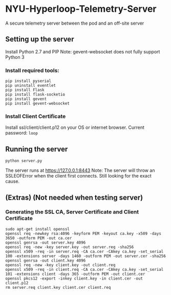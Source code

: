 # NYU-Hyperloop-Telemetry-Server
A secure telemetry server between the pod and an off-site server

## Setting up the server
Install Python 2.7 and PIP
Note: gevent-websocket does not fully support Python 3

### Install required tools:
```
pip install pyserial
pip uninstall eventlet
pip install Flask
pip install flask-socketio
pip install gevent
pip install gevent-websocket
```
### Install Client Certificate
Install ssl/client/client.p12 on your OS or internet browser.
Current password: `loop`

## Running the server
```
python server.py
```
The server runs at <https://127.0.0.1:8443>
Note: The server will throw an SSLEOFError when the client first connects. Still looking for the exact cause.

## (Extras) (Not needed when testing server)

### Generating the SSL CA, Server Certificate and Client Certificate
```
sudo apt-get install openssl
openssl req -newkey rsa:4096 -keyform PEM -keyout ca.key -x509 -days 3650 -outform PEM -out ca.cer
openssl genrsa -out server.key 4096
openssl req -new -key server.key -out server.req -sha256
openssl x509 -req -in server.req -CA ca.cer -CAkey ca.key -set_serial 100 -extensions server -days 1460 -outform PEM -out server.cer -sha256
openssl genrsa -out client.key 4096
openssl req -new -key client.key -out client.req
openssl x509 -req -in client.req -CA ca.cer -CAkey ca.key -set_serial 101 -extensions client -days 365 -outform PEM -out client.cer
openssl pkcs12 -export -inkey client.key -in client.cer -out client.p12
rm server.req client.key client.cer client.req
```